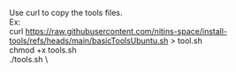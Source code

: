 Use curl to copy the tools files. \
Ex: \
curl https://raw.githubusercontent.com/nitins-space/install-tools/refs/heads/main/basicToolsUbuntu.sh > tool.sh \
chmod +x tools.sh \
./tools.sh \
